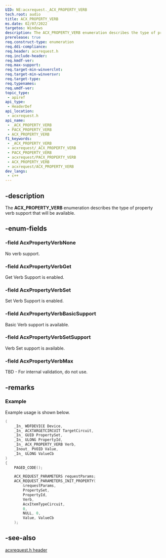 ```yaml
---
UID: NE:acxrequest._ACX_PROPERTY_VERB
tech.root: audio
title: ACX_PROPERTY_VERB
ms.date: 02/07/2022
targetos: Windows
description: The ACX_PROPERTY_VERB enumeration describes the type of property verb support that will be available. 
prerelease: true
req.construct-type: enumeration
req.ddi-compliance: 
req.header: acxrequest.h
req.include-header: 
req.kmdf-ver: 
req.max-support: 
req.target-min-winverclnt: 
req.target-min-winversvr: 
req.target-type: 
req.typenames: 
req.umdf-ver: 
topic_type:
 - apiref
api_type:
 - HeaderDef
api_location:
 - acxrequest.h
api_name:
 - _ACX_PROPERTY_VERB
 - PACX_PROPERTY_VERB
 - ACX_PROPERTY_VERB
f1_keywords:
 - _ACX_PROPERTY_VERB
 - acxrequest/_ACX_PROPERTY_VERB
 - PACX_PROPERTY_VERB
 - acxrequest/PACX_PROPERTY_VERB
 - ACX_PROPERTY_VERB
 - acxrequest/ACX_PROPERTY_VERB
dev_langs:
 - c++
---
```


## -description

The **ACX_PROPERTY_VERB** enumeration describes the type of property verb support that will be available.

## -enum-fields

### -field AcxPropertyVerbNone

No verb support.

### -field AcxPropertyVerbGet

Get Verb Support is enabled.

### -field AcxPropertyVerbSet

Set Verb Support is enabled.

### -field AcxPropertyVerbBasicSupport

Basic Verb support is available.

### -field AcxPropertyVerbSetSupport

Verb Set support is available.

### -field AcxPropertyVerbMax

TBD - For internal validation, do not use.

## -remarks

### Example

Example usage is shown below.

```cpp
(
    _In_ WDFDEVICE Device,
    _In_ ACXTARGETCIRCUIT TargetCircuit,
    _In_ GUID PropertySet,
    _In_ ULONG PropertyId,
    _In_ ACX_PROPERTY_VERB Verb,
    _Inout_ PVOID Value,
    _In_ ULONG ValueCb
)
{
    PAGED_CODE();

    ACX_REQUEST_PARAMETERS requestParams;
    ACX_REQUEST_PARAMETERS_INIT_PROPERTY(
        &requestParams,
        PropertySet,
        PropertyId,
        Verb,
        AcxItemTypeCircuit,
        0,
        NULL, 0,
        Value, ValueCb
    );

```

## -see-also

[acxrequest.h header](index.md)

